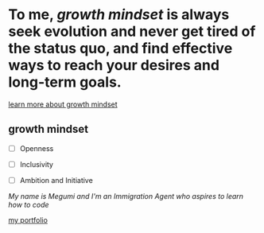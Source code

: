 # **To me, _growth mindset_ is always seek evolution and never get tired of the status quo, and find effective ways to reach your desires and long-term goals.**

[learn more about growth mindset](https://codefellows.github.io/common_curriculum/career_coaching/Professional_Competencies)


## growth mindset ##

- [ ]  Openness

- [ ]  Inclusivity 

- [ ]  Ambition and Initiative 

*My name is Megumi and I'm an Immigration Agent who aspires to learn how to code*

[my portfolio](https://github.com/Megumi9813)

